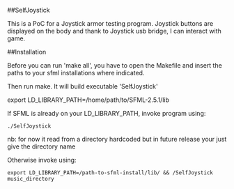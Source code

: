 ##SelfJoystick

This is a PoC for a Joystick armor testing program.
Joystick buttons are displayed on the body and thank to Joystick usb bridge, I can interact with game.

##Installation

Before you can run 'make all', you have to open the Makefile and insert the paths to your sfml installations where indicated.

Then run make. It will build executable 'SelfJoystick'

export LD_LIBRARY_PATH=/home/path/to/SFML-2.5.1/lib


If SFML is already on your LD_LIBRARY_PATH, invoke program using:

	./SelfJoystick
	
nb: for now it read from a directory hardcoded but in future release your just give the directory name

Otherwise invoke using:

	export LD_LIBRARY_PATH=/path-to-sfml-install/lib/ && /SelfJoystick music_directory

